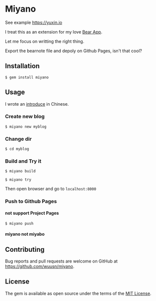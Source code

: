 # Miyano

See example https://yuxin.io

I treat this as an extension for my love [Bear App](http://www.bear-writer.com).

Let me focus on writting the right thing.

Export the bearnote file and depoly on Github Pages, isn't that cool?

## Installation

    $ gem install miyano

## Usage

I wrote an [introduce](https://yuxin.io/introduce_miyano/) in Chinese.

### Create new blog

    $ miyano new myblog

### Change dir

    $ cd myblog

### Build and Try it

    $ miyano build 

    $ miyano try
    
Then open browser and go to `localhost:8000`

### Push to Github Pages

#### not support Project Pages

    $ miyano push
    
#### miyano not miyabo

## Contributing

Bug reports and pull requests are welcome on GitHub at https://github.com/wuusn/miyano.

## License

The gem is available as open source under the terms of the [MIT License](https://opensource.org/licenses/MIT).
